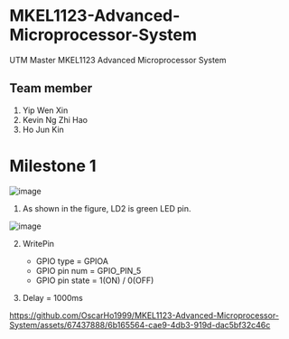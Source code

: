 # MKEL1123-Advanced-Microprocessor-System
UTM Master MKEL1123 Advanced Microprocessor System

## Team member 
1) Yip Wen Xin
2) Kevin Ng Zhi Hao
3) Ho Jun Kin

# Milestone 1
![image](https://github.com/OscarHo1999/MKEL1123-Advanced-Microprocessor-System/assets/67437888/b8319c87-23bc-43f5-9fe2-fd1305dac44a)

1. As shown in the figure, LD2 is green LED pin. 

![image](https://github.com/OscarHo1999/MKEL1123-Advanced-Microprocessor-System/assets/67437888/e60113df-e080-4325-b34e-81a2e5f4257a)


2. WritePin
   - GPIO type = GPIOA
   - GPIO pin num = GPIO_PIN_5
   - GPIO pin state = 1(ON) / 0(OFF)
  
3. Delay = 1000ms


https://github.com/OscarHo1999/MKEL1123-Advanced-Microprocessor-System/assets/67437888/6b165564-cae9-4db3-919d-dac5bf32c46c






   
